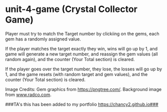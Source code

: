 # unit-4-game (Crystal Collector Game)

Player must try to match the Target number by clickiing on the gems, each gem has a randomly assigned value.

If the player matches the target exactly they win, wins will go up by 1, and game will generate a new target number, and reassign the gem values (all random again), and the counter (Your Total section) is cleared.

If the player goes over the target number, they lose, the losses will go up by 1, and the game resets (with random target and gem values), and the counter (Your Total section) is cleared.

Image Credits:
  Gem graphics from https://pngtree.com/.
  Background image from www.radco.com.

  ###TA's this has been added to my portfolio https://chancy2.github.io###